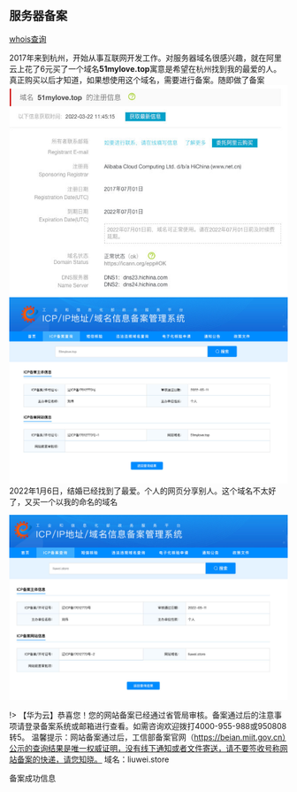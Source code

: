 

## 服务器备案

[whois查询](https://whois.aliyun.com/?spm=5176.wh51mylove.10.4.184e1d41iNYxTG)

2017年来到杭州，开始从事互联网开发工作。对服务器域名很感兴趣，就在阿里云上花了6元买了一个域名**51mylove.top**寓意是希望在杭州找到我的最爱的人。真正购买以后才知道，如果想使用这个域名，需要进行备案。随即做了备案
![](large/e6c9d24ely1h25pqlz2i9j20ho0dcmxx.jpg  ':size=45%')
![](large/e6c9d24ely1h24m4ohkpzj218z0u0djz.jpg ':size=75%')<br/>
2022年1月6日，结婚已经找到了最爱。个人的网页分享别人。这个域名不太好了，又买一个以我的命名的域名<br/>

![](large/e6c9d24ely1h24lcqfoq6j219a0u0aee.jpg ':size=75%')<br/>

!> 【华为云】恭喜您！您的网站备案已经通过省管局审核。备案通过后的注意事项请登录备案系统或邮箱进行查看。如需咨询欢迎拨打4000-955-988或950808 转5。
温馨提示：网站备案通过后，工信部备案官网（https://beian.miit.gov.cn）公示的查询结果是唯一权威证明，没有线下通知或者文件寄送，请不要签收号称网站备案的快递，请您知晓。
域名：liuwei.store


备案成功信息



